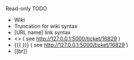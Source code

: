 Read-only TODO

* Wiki
* Truncation for wiki syntax
* [URL name] link syntax
* &lt;&gt; ( see http://127.0.0.1:5000/ticket/16829 )
* {{{ }}} ( see http://127.0.0.1:5000/ticket/16829 )
* [[br]]
